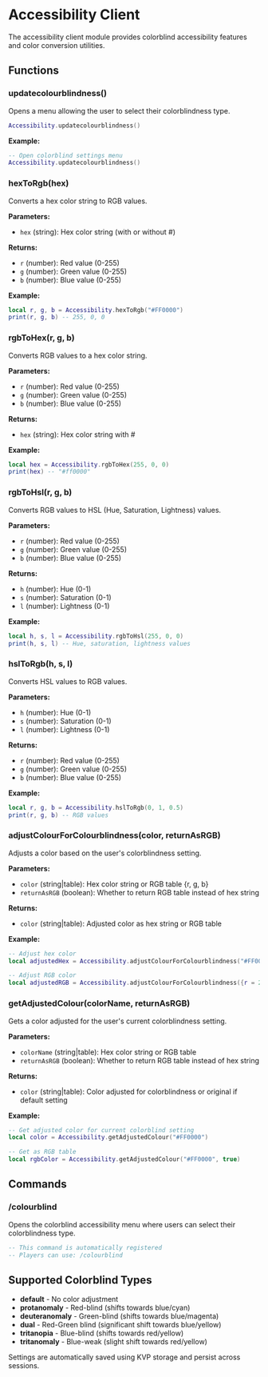 # Accessibility Client

The accessibility client module provides colorblind accessibility features and color conversion utilities.

## Functions

### updatecolourblindness()

Opens a menu allowing the user to select their colorblindness type.

```lua
Accessibility.updatecolourblindness()
```

**Example:**
```lua
-- Open colorblind settings menu
Accessibility.updatecolourblindness()
```

### hexToRgb(hex)

Converts a hex color string to RGB values.

**Parameters:**
- `hex` (string): Hex color string (with or without #)

**Returns:** 
- `r` (number): Red value (0-255)
- `g` (number): Green value (0-255) 
- `b` (number): Blue value (0-255)

**Example:**
```lua
local r, g, b = Accessibility.hexToRgb("#FF0000")
print(r, g, b) -- 255, 0, 0
```

### rgbToHex(r, g, b)

Converts RGB values to a hex color string.

**Parameters:**
- `r` (number): Red value (0-255)
- `g` (number): Green value (0-255)
- `b` (number): Blue value (0-255)

**Returns:**
- `hex` (string): Hex color string with #

**Example:**
```lua
local hex = Accessibility.rgbToHex(255, 0, 0)
print(hex) -- "#ff0000"
```

### rgbToHsl(r, g, b)

Converts RGB values to HSL (Hue, Saturation, Lightness) values.

**Parameters:**
- `r` (number): Red value (0-255)
- `g` (number): Green value (0-255)
- `b` (number): Blue value (0-255)

**Returns:**
- `h` (number): Hue (0-1)
- `s` (number): Saturation (0-1)
- `l` (number): Lightness (0-1)

**Example:**
```lua
local h, s, l = Accessibility.rgbToHsl(255, 0, 0)
print(h, s, l) -- Hue, saturation, lightness values
```

### hslToRgb(h, s, l)

Converts HSL values to RGB values.

**Parameters:**
- `h` (number): Hue (0-1)
- `s` (number): Saturation (0-1)
- `l` (number): Lightness (0-1)

**Returns:**
- `r` (number): Red value (0-255)
- `g` (number): Green value (0-255)
- `b` (number): Blue value (0-255)

**Example:**
```lua
local r, g, b = Accessibility.hslToRgb(0, 1, 0.5)
print(r, g, b) -- RGB values
```

### adjustColourForColourblindness(color, returnAsRGB)

Adjusts a color based on the user's colorblindness setting.

**Parameters:**
- `color` (string|table): Hex color string or RGB table {r, g, b}
- `returnAsRGB` (boolean): Whether to return RGB table instead of hex string

**Returns:**
- `color` (string|table): Adjusted color as hex string or RGB table

**Example:**
```lua
-- Adjust hex color
local adjustedHex = Accessibility.adjustColourForColourblindness("#FF0000", false)

-- Adjust RGB color
local adjustedRGB = Accessibility.adjustColourForColourblindness({r = 255, g = 0, b = 0}, true)
```

### getAdjustedColour(colorName, returnAsRGB)

Gets a color adjusted for the user's current colorblindness setting.

**Parameters:**
- `colorName` (string|table): Hex color string or RGB table
- `returnAsRGB` (boolean): Whether to return RGB table instead of hex string

**Returns:**
- `color` (string|table): Color adjusted for colorblindness or original if default setting

**Example:**
```lua
-- Get adjusted color for current colorblind setting
local color = Accessibility.getAdjustedColour("#FF0000")

-- Get as RGB table
local rgbColor = Accessibility.getAdjustedColour("#FF0000", true)
```

## Commands

### /colourblind

Opens the colorblind accessibility menu where users can select their colorblindness type.

```lua
-- This command is automatically registered
-- Players can use: /colourblind
```

## Supported Colorblind Types

- **default** - No color adjustment
- **protanomaly** - Red-blind (shifts towards blue/cyan)
- **deuteranomaly** - Green-blind (shifts towards blue/magenta)
- **dual** - Red-Green blind (significant shift towards blue/yellow)
- **tritanopia** - Blue-blind (shifts towards red/yellow)
- **tritanomaly** - Blue-weak (slight shift towards red/yellow)

Settings are automatically saved using KVP storage and persist across sessions.
